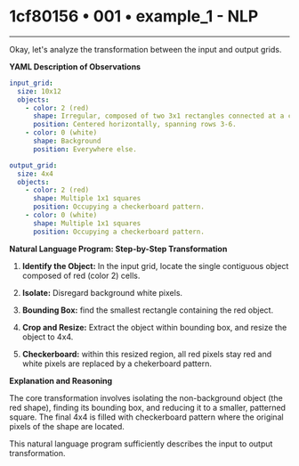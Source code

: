 # 1cf80156 • 001 • example_1 - NLP

---
Okay, let's analyze the transformation between the input and output grids.

**YAML Description of Observations**

```yaml
input_grid:
  size: 10x12
  objects:
    - color: 2 (red)
      shape: Irregular, composed of two 3x1 rectangles connected at a corner. One rectangle is in the 3rd row and one in the 5th row.
      position: Centered horizontally, spanning rows 3-6.
    - color: 0 (white)
      shape: Background
      position: Everywhere else.

output_grid:
  size: 4x4
  objects:
    - color: 2 (red)
      shape: Multiple 1x1 squares
      position: Occupying a checkerboard pattern.
    - color: 0 (white)
      shape: Multiple 1x1 squares
      position: Occupying a checkerboard pattern.
```

**Natural Language Program: Step-by-Step Transformation**

1.  **Identify the Object:** In the input grid, locate the single contiguous object composed of red (color 2) cells.

2.  **Isolate:** Disregard background white pixels.

3. **Bounding Box:** find the smallest rectangle containing the red object.

4.  **Crop and Resize:** Extract the object within bounding box, and resize the object to 4x4.

5. **Checkerboard:** within this resized region, all red pixels stay red and white pixels are replaced by a chekerboard pattern.

**Explanation and Reasoning**

The core transformation involves isolating the non-background object (the red shape), finding its bounding box, and reducing it to a smaller, patterned square. The final 4x4 is filled with checkerboard pattern where the original pixels of the shape are located.

This natural language program sufficiently describes the input to output transformation.

